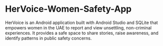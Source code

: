 # HerVoice-Women-Safety-App
HerVoice is an Android application built with Android Studio and SQLite that empowers women in the UAE to report and view unsettling, non-criminal experiences. It provides a safe space to share stories, raise awareness, and identify patterns in public safety concerns.
